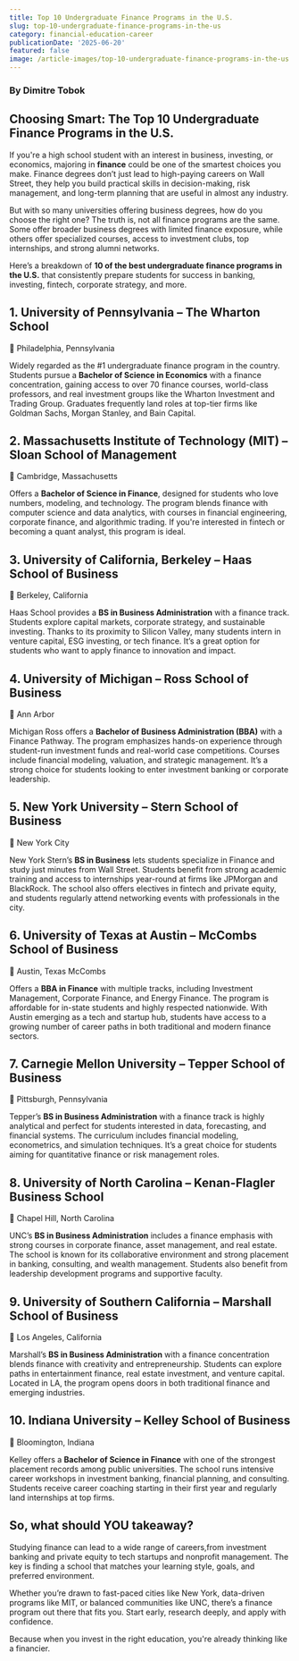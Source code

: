 ```yaml
---
title: Top 10 Undergraduate Finance Programs in the U.S.
slug: top-10-undergraduate-finance-programs-in-the-us
category: financial-education-career
publicationDate: '2025-06-20'
featured: false
image: /article-images/top-10-undergraduate-finance-programs-in-the-us.webp
---
```


### By Dimitre Tobok

## Choosing Smart: The Top 10 Undergraduate Finance Programs in the U.S.

If you're a high school student with an interest in business, investing, or economics, majoring in **finance** could be one of the smartest choices you make. Finance degrees don’t just lead to high-paying careers on Wall Street, they help you build practical skills in decision-making, risk management, and long-term planning that are useful in almost any industry.

But with so many universities offering business degrees, how do you choose the right one? The truth is, not all finance programs are the same. Some offer broader business degrees with limited finance exposure, while others offer specialized courses, access to investment clubs, top internships, and strong alumni networks.

Here’s a breakdown of **10 of the best undergraduate finance programs in the U.S.** that consistently prepare students for success in banking, investing, fintech, corporate strategy, and more.


## **1. University of Pennsylvania – The Wharton School**

📍 Philadelphia, Pennsylvania

Widely regarded as the #1 undergraduate finance program in the country. Students pursue a **Bachelor of Science in Economics** with a finance concentration, gaining access to over 70 finance courses, world-class professors, and real investment groups like the Wharton Investment and Trading Group. Graduates frequently land roles at top-tier firms like Goldman Sachs, Morgan Stanley, and Bain Capital.


## **2. Massachusetts Institute of Technology (MIT) – Sloan School of Management**

📍 Cambridge, Massachusetts 

Offers a **Bachelor of Science in Finance**, designed for students who love numbers, modeling, and technology. The program blends finance with computer science and data analytics, with courses in financial engineering, corporate finance, and algorithmic trading. If you're interested in fintech or becoming a quant analyst, this program is ideal.


## **3. University of California, Berkeley – Haas School of Business**

📍 Berkeley, California

Haas School provides a **BS in Business Administration** with a finance track. Students explore capital markets, corporate strategy, and sustainable investing. Thanks to its proximity to Silicon Valley, many students intern in venture capital, ESG investing, or tech finance. It’s a great option for students who want to apply finance to innovation and impact.


## **4. University of Michigan – Ross School of Business**

📍 Ann Arbor

Michigan Ross offers a **Bachelor of Business Administration (BBA)** with a Finance Pathway. The program emphasizes hands-on experience through student-run investment funds and real-world case competitions. Courses include financial modeling, valuation, and strategic management. It’s a strong choice for students looking to enter investment banking or corporate leadership.


## **5. New York University – Stern School of Business**

📍 New York City

New York Stern’s **BS in Business** lets students specialize in Finance and study just minutes from Wall Street. Students benefit from strong academic training and access to internships year-round at firms like JPMorgan and BlackRock. The school also offers electives in fintech and private equity, and students regularly attend networking events with professionals in the city.


## **6. University of Texas at Austin – McCombs School of Business**

📍 Austin, Texas McCombs 

Offers a **BBA in Finance** with multiple tracks, including Investment Management, Corporate Finance, and Energy Finance. The program is affordable for in-state students and highly respected nationwide. With Austin emerging as a tech and startup hub, students have access to a growing number of career paths in both traditional and modern finance sectors.


## **7. Carnegie Mellon University – Tepper School of Business**

📍 Pittsburgh, Pennsylvania 

Tepper’s **BS in Business Administration** with a finance track is highly analytical and perfect for students interested in data, forecasting, and financial systems. The curriculum includes financial modeling, econometrics, and simulation techniques. It’s a great choice for students aiming for quantitative finance or risk management roles.


## **8. University of North Carolina – Kenan-Flagler Business School**

📍 Chapel Hill, North Carolina 

UNC’s **BS in Business Administration** includes a finance emphasis with strong courses in corporate finance, asset management, and real estate. The school is known for its collaborative environment and strong placement in banking, consulting, and wealth management. Students also benefit from leadership development programs and supportive faculty.

## **9. University of Southern California – Marshall School of Business**

📍 Los Angeles, California 

Marshall’s **BS in Business Administration** with a finance concentration blends finance with creativity and entrepreneurship. Students can explore paths in entertainment finance, real estate investment, and venture capital. Located in LA, the program opens doors in both traditional finance and emerging industries.


## **10. Indiana University – Kelley School of Business**

📍 Bloomington, Indiana 

Kelley offers a **Bachelor of Science in Finance** with one of the strongest placement records among public universities. The school runs intensive career workshops in investment banking, financial planning, and consulting. Students receive career coaching starting in their first year and regularly land internships at top firms.


## **So, what should YOU takeaway?**

Studying finance can lead to a wide range of careers,from investment banking and private equity to tech startups and nonprofit management. The key is finding a school that matches your learning style, goals, and preferred environment.

Whether you’re drawn to fast-paced cities like New York, data-driven programs like MIT, or balanced communities like UNC, there’s a finance program out there that fits you. Start early, research deeply, and apply with confidence.

Because when you invest in the right education, you're already thinking like a financier.

